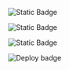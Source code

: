 ![Static Badge](https://img.shields.io/badge/Python-3776AB?style=for-the-badge&logo=python&logoColor=white)

![Static Badge](https://img.shields.io/badge/GNU_AGPLv3-purple)

![Static Badge](https://img.shields.io/badge/Linux-FCC624?style=for-the-badge&logo=linux&logoColor=black)

![Deploy badge](https://github.com/RAV-Organization/SE_HW_1/actions/workflows/python-app.yml/badge.svg)